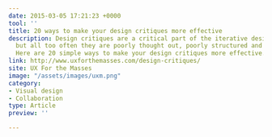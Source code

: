 ```yaml
---
date: 2015-03-05 17:21:23 +0000
tool: ''
title: 20 ways to make your design critiques more effective
description: Design critiques are a critical part of the iterative design process,
  but all too often they are poorly thought out, poorly structured and poorly run.
  Here are 20 simple ways to make your design critiques more effective.
link: http://www.uxforthemasses.com/design-critiques/
site: UX For the Masses
image: "/assets/images/uxm.png"
category:
- Visual design
- Collaboration
type: Article
preview: ''

---
```

